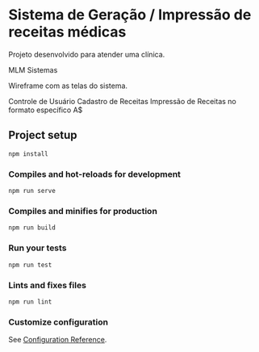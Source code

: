 # Sistema de Geração / Impressão de receitas médicas


Projeto desenvolvido para atender uma clínica.

MLM Sistemas

Wireframe com as telas do sistema.

Controle de Usuário
Cadastro de Receitas
Impressão de Receitas no formato específico A$

## Project setup
```
npm install
```

### Compiles and hot-reloads for development
```
npm run serve
```

### Compiles and minifies for production
```
npm run build
```

### Run your tests
```
npm run test
```

### Lints and fixes files
```
npm run lint
```


### Customize configuration
See [Configuration Reference](https://cli.vuejs.org/config/).
